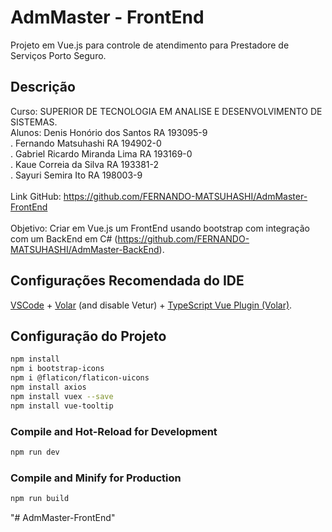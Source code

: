 # AdmMaster - FrontEnd

Projeto em Vue.js para controle de atendimento para Prestadore de Serviços Porto Seguro.

## Descrição

Curso: SUPERIOR DE TECNOLOGIA EM ANALISE E DESENVOLVIMENTO DE SISTEMAS.<br>
Alunos: Denis Honório dos Santos RA 193095-9<br>
.       Fernando Matsuhashi RA 194902-0<br>
.       Gabriel Ricardo Miranda Lima RA 193169-0<br>
.       Kaue Correia da Silva RA 193381-2<br>
.       Sayuri Semira Ito RA 198003-9<br><br>
Link GitHub: https://github.com/FERNANDO-MATSUHASHI/AdmMaster-FrontEnd<br><br>
Objetivo: Criar em Vue.js um FrontEnd usando bootstrap com integração com um BackEnd em C# (https://github.com/FERNANDO-MATSUHASHI/AdmMaster-BackEnd).

## Configurações Recomendada do IDE

[VSCode](https://code.visualstudio.com/) + [Volar](https://marketplace.visualstudio.com/items?itemName=Vue.volar) (and disable Vetur) + [TypeScript Vue Plugin (Volar)](https://marketplace.visualstudio.com/items?itemName=Vue.vscode-typescript-vue-plugin).

## Configuração do Projeto

```sh
npm install
npm i bootstrap-icons
npm i @flaticon/flaticon-uicons
npm install axios
npm install vuex --save
npm install vue-tooltip

```

### Compile and Hot-Reload for Development

```sh
npm run dev
```

### Compile and Minify for Production

```sh
npm run build
```
"# AdmMaster-FrontEnd" 
